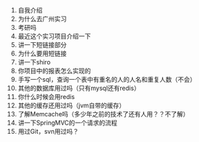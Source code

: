 1. 自我介绍
2. 为什么去广州实习
3. 考研吗
4. 最近这个实习项目介绍一下
5. 讲一下短链接部分
6. 为什么要用短链接
7. 讲一下shiro
8. 你项目中的报表怎么实现的
9. 手写一个sql，查询一个表中有重名的人的人名和重复人数（不会）
10. 其他的数据库用过吗（只有mysql还有redis）
11. 你什么时候会用redis
12. 其他的缓存还用过吗（jvm自带的缓存）
12. 了解Memcache吗（多少年之前的技术了还有人用？？不了解）
13. 讲一下SpringMVC的一个请求的流程
14. 用过Git，svn用过吗？